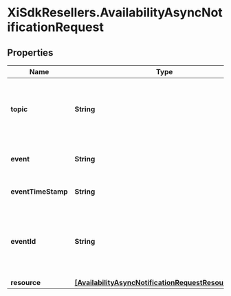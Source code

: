 # XiSdkResellers.AvailabilityAsyncNotificationRequest

## Properties

Name | Type | Description | Notes
------------ | ------------- | ------------- | -------------
**topic** | **String** | Field for identifying whether it is a reseller or vendor event. For eg, resellers/orders | [optional] 
**event** | **String** | The event sent in the request. For eg, im::create. | [optional] 
**eventTimeStamp** | **String** | The timestamp at which the event was sent. | [optional] 
**eventId** | **String** | A unique id used as identifier for the sepcific event and used for generating the x-hub signature. | [optional] 
**resource** | [**[AvailabilityAsyncNotificationRequestResourceInner]**](AvailabilityAsyncNotificationRequestResourceInner.md) |  | [optional] 


